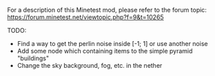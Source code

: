 For a description of this Minetest mod, please refer to the forum topic:
https://forum.minetest.net/viewtopic.php?f=9&t=10265


TODO:
* Find a way to get the perlin noise inside [-1; 1] or use another noise
* Add some node which containing items to the simple pyramid "buildings"
* Change the sky background, fog, etc. in the nether
